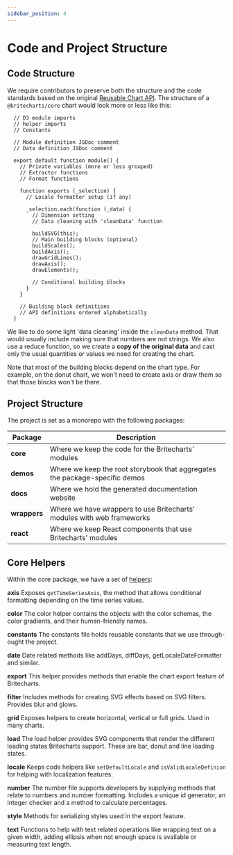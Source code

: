 ```yaml
---
sidebar_position: 4
---
```


# Code and Project Structure

## Code Structure

We require contributors to preserve both the structure and the code standards based on the original [Reusable Chart API][reusableAPI]. The structure of a `@britecharts/core` chart would look more or less like this:

```
  // D3 module imports
  // helper imports
  // Constants

  // Module definition JSDoc comment
  // Data definition JSDoc comment

  export default function module() {
    // Private variables (more or less grouped)
    // Extractor functions
    // Format functions

    function exports (_selection) {
      // Locale formatter setup (if any)

      _selection.each(function (_data) {
        // Dimension setting
        // Data cleaning with 'cleanData' function

        buildSVG(this);
        // Main building blocks (optional)
        buildScales();
        buildAxis();
        drawGridLines();
        drawAxis();
        drawElements();

        // Conditional building blocks
      }
    }

    // Building block definitions
    // API definitions ordered alphabetically
  }

```

We like to do some light 'data cleaning' inside the `cleanData` method. That would usually include making sure that numbers are not strings. We also use a reduce function, so we create a **copy of the original data** and cast only the usual quantities or values we need for creating the chart.

Note that most of the building blocks depend on the chart type. For example, on the donut chart, we won't need to create axis or draw them so that those blocks won't be there.

## Project Structure
The project is set as a monorepo with the following packages:

| Package | Description |
| --- | --- |
| **core** | Where we keep the code for the Britecharts' modules |
| **demos** | Where we keep the root storybook that aggregates the package-specific demos |
| **docs** | Where we hold the generated documentation website |
| **wrappers** | Where we have wrappers to use Britecharts' modules with web frameworks |
| **react** | Where we keep React components that use Britecharts' modules |

## Core Helpers
Within the core package, we have a set of [helpers](https://github.com/britecharts/britecharts/tree/main/packages/core/src/charts/helpers):

**axis** Exposes `getTimeSeriesAxis`, the method that allows conditional formatting depending on the time series values.

**color** The color helper contains the objects with the color schemas, the color gradients, and their human-friendly names.

**constants** The constants file holds reusable constants that we use through-ought the project.

**date** Date related methods like addDays, diffDays, getLocaleDateFormatter and similar.

**export** This helper provides methods that enable the chart export feature of Britecharts.

**filter** Includes methods for creating SVG effects based on SVG filters. Provides blur and glows.

**grid** Exposes helpers to create horizontal, vertical or full grids. Used in many charts.

**load** The load helper provides SVG components that render the different loading states Britecharts support. These are bar, donut and line loading states.

**locale** Keeps code helpers like `setDefaultLocale` and `isValidLocaleDefinion` for helping with localization features.

**number** The number file supports developers by supplying methods that relate to numbers and number formatting. Includes a unique id generator, an integer checker and a method to calculate percentages.

**style** Methods for serializing styles used in the export feature.

**text** Functions to help with text related operations like wrapping text on a given width, adding ellipsis when not enough space is available or measuring text length.


[reusableAPI]: ./reusable-api.md
